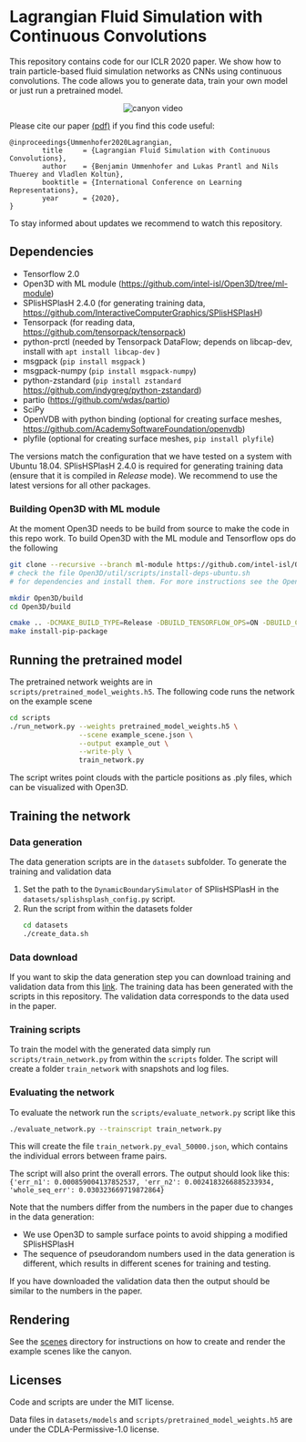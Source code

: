# Lagrangian Fluid Simulation with Continuous Convolutions

This repository contains code for our ICLR 2020 paper. 
We show how to train particle-based fluid simulation networks as CNNs using 
continuous convolutions. The code allows you to generate data, train your own 
model or just run a pretrained model.

<p align="center"> <img src="images/canyon.gif" alt="canyon video"> </p>

Please cite our paper [(pdf)](https://openreview.net/pdf?id=B1lDoJSYDH) if you find this code useful:
```
@inproceedings{Ummenhofer2020Lagrangian,
        title     = {Lagrangian Fluid Simulation with Continuous Convolutions},
        author    = {Benjamin Ummenhofer and Lukas Prantl and Nils Thuerey and Vladlen Koltun},
        booktitle = {International Conference on Learning Representations},
        year      = {2020},
}
```

To stay informed about updates we recommend to watch this repository.

## Dependencies

- Tensorflow 2.0
- Open3D with ML module (https://github.com/intel-isl/Open3D/tree/ml-module)
- SPlisHSPlasH 2.4.0 (for generating training data, https://github.com/InteractiveComputerGraphics/SPlisHSPlasH)
- Tensorpack (for reading data, https://github.com/tensorpack/tensorpack)
- python-prctl (needed by Tensorpack DataFlow; depends on libcap-dev, install with ```apt install libcap-dev``` )
- msgpack (```pip install msgpack``` )
- msgpack-numpy (```pip install msgpack-numpy```)
- python-zstandard (```pip install zstandard``` https://github.com/indygreg/python-zstandard)
- partio (https://github.com/wdas/partio)
- SciPy
- OpenVDB with python binding (optional for creating surface meshes, https://github.com/AcademySoftwareFoundation/openvdb)
- plyfile (optional for creating surface meshes, ```pip install plyfile```)

The versions match the configuration that we have tested on a system with Ubuntu 18.04.
SPlisHSPlasH 2.4.0 is required for generating training data (ensure that it is compiled in *Release* mode).
We recommend to use the latest versions for all other packages.


### Building Open3D with ML module
At the moment Open3D needs to be build from source to make the code in this 
repo work. To build Open3D with the ML module and Tensorflow ops do the 
following
```bash
git clone --recursive --branch ml-module https://github.com/intel-isl/Open3D.git
# check the file Open3D/util/scripts/install-deps-ubuntu.sh
# for dependencies and install them. For more instructions see the Open3D documentation

mkdir Open3D/build
cd Open3D/build

cmake .. -DCMAKE_BUILD_TYPE=Release -DBUILD_TENSORFLOW_OPS=ON -DBUILD_CUDA_MODULE=ON
make install-pip-package
```



## Running the pretrained model

The pretrained network weights are in ```scripts/pretrained_model_weights.h5```.
The following code runs the network on the example scene
```bash
cd scripts
./run_network.py --weights pretrained_model_weights.h5 \
                 --scene example_scene.json \
                 --output example_out \
                 --write-ply \
                 train_network.py
```
The script writes point clouds with the particle positions as .ply files, which can be visualized with Open3D.


## Training the network

### Data generation
The data generation scripts are in the ```datasets``` subfolder.
To generate the training and validation data 
 1. Set the path to the ```DynamicBoundarySimulator``` of SPlisHSPlasH in the ```datasets/splishsplash_config.py``` script.
 2. Run the script from within the datasets folder 
    ```bash
    cd datasets
    ./create_data.sh
    ```

### Data download
If you want to skip the data generation step you can download training and validation data from this [link](https://drive.google.com/file/d/1B2uszVnS4qj8momjr73k_-iJixjZuNL0).
The training data has been generated with the scripts in this repository. 
The validation data corresponds to the data used in the paper.

### Training scripts
To train the model with the generated data simply run ```scripts/train_network.py``` from within the ```scripts``` folder.
The script will create a folder ```train_network``` with snapshots and log files.

### Evaluating the network
To evaluate the network run the ```scripts/evaluate_network.py``` script like this
```bash
./evaluate_network.py --trainscript train_network.py
```

This will create the file ```train_network.py_eval_50000.json```, which contains the 
individual errors between frame pairs.

The script will also print the overall errors. The output should look like 
this:
```{'err_n1': 0.000859004137852537, 'err_n2': 0.0024183266885233934, 'whole_seq_err': 0.030323669719872864}```

Note that the numbers differ from the numbers in the paper due to changes in 
the data generation:
 - We use Open3D to sample surface points to avoid shipping a modified 
   SPlisHSPlasH
 - The sequence of pseudorandom numbers used in the data generation is 
   different, which results in different scenes for training and testing.

If you have downloaded the validation data then the output should be similar to the numbers in the paper.

## Rendering

See the [scenes](scenes/README.md) directory for instructions on how to create and render the example scenes like the canyon.

## Licenses

Code and scripts are under the MIT license.

Data files in ```datasets/models``` and ```scripts/pretrained_model_weights.h5``` are under the CDLA-Permissive-1.0 license.
